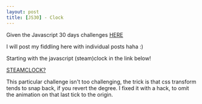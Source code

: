 ```yaml
---
layout: post
title: [JS30] - Clock
---
```


Given the Javascript 30 days challenges [HERE](https://javascript30.com)

I will post my fiddling here with individual posts haha :)

Starting with the javascript (steam)clock in the link below!

[STEAMCLOCK?](/js-thirty/day2-clock)

This particular challenge isn't too challenging, the trick is that css transform tends to snap back,
if you revert the degree. I fixed it with a hack, to omit the animation on that last tick to the origin.